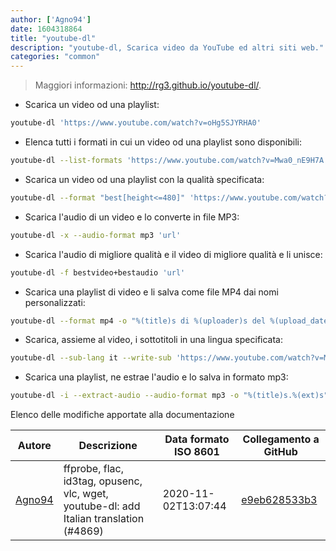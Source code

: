 ```yaml
---
author: ['Agno94']
date: 1604318864
title: "youtube-dl"
description: "youtube-dl, Scarica video da YouTube ed altri siti web."
categories: "common"
---
```

> Maggiori informazioni: <http://rg3.github.io/youtube-dl/>.

- Scarica un video od una playlist:

```bash
youtube-dl 'https://www.youtube.com/watch?v=oHg5SJYRHA0'
```

- Elenca tutti i formati in cui un video od una playlist sono disponibili:

```bash
youtube-dl --list-formats 'https://www.youtube.com/watch?v=Mwa0_nE9H7A'
```

- Scarica un video od una playlist con la qualità specificata:

```bash
youtube-dl --format "best[height<=480]" 'https://www.youtube.com/watch?v=oHg5SJYRHA0'
```

- Scarica l'audio di un video e lo converte in file MP3:

```bash
youtube-dl -x --audio-format mp3 'url'
```

- Scarica l'audio di migliore qualità e il video di migliore qualità e li unisce:

```bash
youtube-dl -f bestvideo+bestaudio 'url'
```

- Scarica una playlist di video e li salva come file MP4 dai nomi personalizzati:

```bash
youtube-dl --format mp4 -o "%(title)s di %(uploader)s del %(upload_date)s in %(playlist)s.%(ext)s" 'url'
```

- Scarica, assieme al video, i sottotitoli in una lingua specificata:

```bash
youtube-dl --sub-lang it --write-sub 'https://www.youtube.com/watch?v=Mwa0_nE9H7A'
```

- Scarica una playlist, ne estrae l'audio e lo salva in formato mp3:

```bash
youtube-dl -i --extract-audio --audio-format mp3 -o "%(title)s.%(ext)s" 'url_della_playlist'
```
Elenco delle modifiche apportate alla documentazione


Autore | Descrizione | Data formato ISO 8601 | Collegamento a GitHub
------|-----|-----|-----
[Agno94](mailto:agnophi@gmail.com) | ffprobe, flac, id3tag, opusenc, vlc, wget, youtube-dl: add Italian translation (#4869) | 2020-11-02T13:07:44 | [e9eb628533b3](https://github.com/tldr-pages/tldr/commit/e9eb628533b31c09c5951ffa57f4194be88d8f63)

